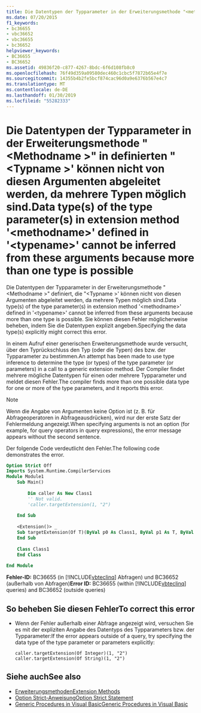```yaml
---
title: Die Datentypen der Typparameter in der Erweiterungsmethode "<methodname>"definiert "<typename>' können nicht von diesen Argumenten abgeleitet werden, da mehrere Typen möglich sind.
ms.date: 07/20/2015
f1_keywords:
- bc36655
- vbc36652
- vbc36655
- bc36652
helpviewer_keywords:
- BC36655
- BC36652
ms.assetid: 49836f20-c877-4267-8bdc-6f6d108fb8c0
ms.openlocfilehash: 76f49d359a09580dec460c1cbc5f7872b65e4f7e
ms.sourcegitcommit: 14355b4b2fe5bcf874cac96d0a9e6376b567e4c7
ms.translationtype: MT
ms.contentlocale: de-DE
ms.lasthandoff: 01/30/2019
ms.locfileid: "55282333"
---
```

# <a name="data-types-of-the-type-parameters-in-extension-method-methodname-defined-in-typename-cannot-be-inferred-from-these-arguments-because-more-than-one-type-is-possible"></a><span data-ttu-id="467a5-102">Die Datentypen der Typparameter in der Erweiterungsmethode "\<Methodname >" in definierten "\<Typname >' können nicht von diesen Argumenten abgeleitet werden, da mehrere Typen möglich sind.</span><span class="sxs-lookup"><span data-stu-id="467a5-102">Data type(s) of the type parameter(s) in extension method '\<methodname>' defined in '\<typename>' cannot be inferred from these arguments because more than one type is possible</span></span>
<span data-ttu-id="467a5-103">Die Datentypen der Typparameter in der Erweiterungsmethode "\<Methodname >" definiert, die "\<Typname >' können nicht von diesen Argumenten abgeleitet werden, da mehrere Typen möglich sind.</span><span class="sxs-lookup"><span data-stu-id="467a5-103">Data type(s) of the type parameter(s) in extension method '\<methodname>' defined in '\<typename>' cannot be inferred from these arguments because more than one type is possible.</span></span> <span data-ttu-id="467a5-104">Sie können diesen Fehler möglicherweise beheben, indem Sie die Datentypen explizit angeben.</span><span class="sxs-lookup"><span data-stu-id="467a5-104">Specifying the data type(s) explicitly might correct this error.</span></span>  
  
 <span data-ttu-id="467a5-105">In einem Aufruf einer generischen Erweiterungsmethode wurde versucht, über den Typrückschluss den Typ (oder die Typen) des bzw. der Typparameter zu bestimmen.</span><span class="sxs-lookup"><span data-stu-id="467a5-105">An attempt has been made to use type inference to determine the type (or types) of the type parameter (or parameters) in a call to a generic extension method.</span></span> <span data-ttu-id="467a5-106">Der Compiler findet mehrere mögliche Datentypen für einen oder mehrere Typparameter und meldet diesen Fehler.</span><span class="sxs-lookup"><span data-stu-id="467a5-106">The compiler finds more than one possible data type for one or more of the type parameters, and it reports this error.</span></span>  
  
> [!NOTE]
>  <span data-ttu-id="467a5-107">Wenn die Angabe von Argumenten keine Option ist (z. B. für Abfrageoperatoren in Abfrageausdrücken), wird nur der erste Satz der Fehlermeldung angezeigt.</span><span class="sxs-lookup"><span data-stu-id="467a5-107">When specifying arguments is not an option (for example, for query operators in query expressions), the error message appears without the second sentence.</span></span>  
  
 <span data-ttu-id="467a5-108">Der folgende Code verdeutlicht den Fehler.</span><span class="sxs-lookup"><span data-stu-id="467a5-108">The following code demonstrates the error.</span></span>  
  
```vb  
Option Strict Off  
Imports System.Runtime.CompilerServices  
Module Module1  
    Sub Main()  
  
        Dim caller As New Class1  
        '' Not valid.  
        'caller.targetExtension(1, "2")  
  
    End Sub  
  
    <Extension()> _  
    Sub targetExtension(Of T)(ByVal p0 As Class1, ByVal p1 As T, ByVal p2 As T)  
    End Sub  
  
    Class Class1  
    End Class  
  
End Module  
```  
  
 <span data-ttu-id="467a5-109">**Fehler-ID:** BC36655 (in [!INCLUDE[vbteclinq](~/includes/vbteclinq-md.md)] Abfragen) und BC36652 (außerhalb von Abfragen)</span><span class="sxs-lookup"><span data-stu-id="467a5-109">**Error ID:** BC36655 (within [!INCLUDE[vbteclinq](~/includes/vbteclinq-md.md)] queries) and BC36652 (outside queries)</span></span>  
  
## <a name="to-correct-this-error"></a><span data-ttu-id="467a5-110">So beheben Sie diesen Fehler</span><span class="sxs-lookup"><span data-stu-id="467a5-110">To correct this error</span></span>  
  
-   <span data-ttu-id="467a5-111">Wenn der Fehler außerhalb einer Abfrage angezeigt wird, versuchen Sie es mit der expliziten Angabe des Datentyps des Typparameters bzw. der Typparameter:</span><span class="sxs-lookup"><span data-stu-id="467a5-111">If the error appears outside of a query, try specifying the data type of the type parameter or parameters explicitly:</span></span>  
  
    ```  
    caller.targetExtension(Of Integer)(1, "2")  
    caller.targetExtension(Of String)(1, "2")  
    ```  
  
## <a name="see-also"></a><span data-ttu-id="467a5-112">Siehe auch</span><span class="sxs-lookup"><span data-stu-id="467a5-112">See also</span></span>
- [<span data-ttu-id="467a5-113">Erweiterungsmethoden</span><span class="sxs-lookup"><span data-stu-id="467a5-113">Extension Methods</span></span>](../../visual-basic/programming-guide/language-features/procedures/extension-methods.md)
- [<span data-ttu-id="467a5-114">Option Strict-Anweisung</span><span class="sxs-lookup"><span data-stu-id="467a5-114">Option Strict Statement</span></span>](../../visual-basic/language-reference/statements/option-strict-statement.md)
- [<span data-ttu-id="467a5-115">Generic Procedures in Visual Basic</span><span class="sxs-lookup"><span data-stu-id="467a5-115">Generic Procedures in Visual Basic</span></span>](../../visual-basic/programming-guide/language-features/data-types/generic-procedures.md)
